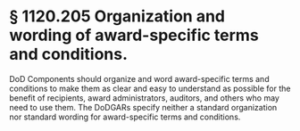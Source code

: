 # § 1120.205   Organization and wording of award-specific terms and conditions.

DoD Components should organize and word award-specific terms and conditions to make them as clear and easy to understand as possible for the benefit of recipients, award administrators, auditors, and others who may need to use them. The DoDGARs specify neither a standard organization nor standard wording for award-specific terms and conditions.




